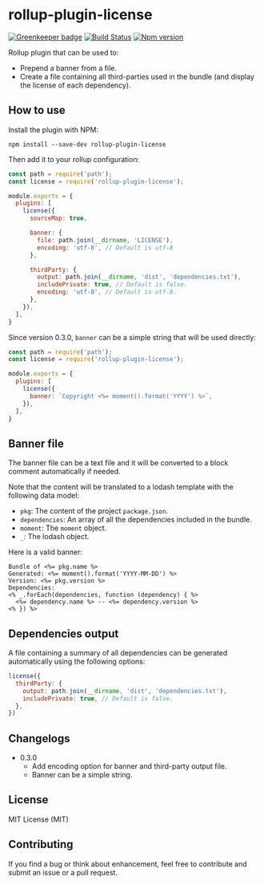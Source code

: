 # rollup-plugin-license

[![Greenkeeper badge](https://badges.greenkeeper.io/mjeanroy/rollup-plugin-license.svg)](https://greenkeeper.io/)
[![Build Status](https://travis-ci.org/mjeanroy/rollup-plugin-license.svg?branch=master)](https://travis-ci.org/mjeanroy/rollup-plugin-license)
[![Npm version](https://badge.fury.io/js/rollup-plugin-license.svg)](https://badge.fury.io/js/rollup-plugin-license)

Rollup plugin that can be used to:
- Prepend a banner from a file.
- Create a file containing all third-parties used in the bundle (and display the license of each dependency).

## How to use

Install the plugin with NPM:

```npm install --save-dev rollup-plugin-license```

Then add it to your rollup configuration:

```javascript
const path = require('path');
const license = require('rollup-plugin-license');

module.exports = {
  plugins: [
    license({
      sourceMap: true,

      banner: {
        file: path.join(__dirname, 'LICENSE'),
        encoding: 'utf-8', // Default is utf-8
      },

      thirdParty: {
        output: path.join(__dirname, 'dist', 'dependencies.txt'),
        includePrivate: true, // Default is false.
        encoding: 'utf-8', // Default is utf-8.
      },
    }),
  ],
}
```

Since version 0.3.0, `banner` can be a simple string that will be used directly:

```javascript
const path = require('path');
const license = require('rollup-plugin-license');

module.exports = {
  plugins: [
    license({
      banner: `Copyright <%= moment().format('YYYY') %>`,
    }),
  ],
}
```

## Banner file

The banner file can be a text file and it will be converted to a block comment automatically if needed.

Note that the content will be translated to a lodash template with the following data model:
- `pkg`: The content of the project `package.json`.
- `dependencies`: An array of all the dependencies included in the bundle.
- `moment`: The `moment` object.
- `_`: The lodash object.

Here is a valid banner:

```text
Bundle of <%= pkg.name %>
Generated: <%= moment().format('YYYY-MM-DD') %>
Version: <%= pkg.version %>
Dependencies:
<% _.forEach(dependencies, function (dependency) { %>
  <%= dependency.name %> -- <%= dependency.version %>
<% }) %>
```

## Dependencies output

A file containing a summary of all dependencies can be generated automatically using the following options:

```javascript
license({
  thirdParty: {
    output: path.join(__dirname, 'dist', 'dependencies.txt'),
    includePrivate: true, // Default is false.
  },
})
```

## Changelogs

- 0.3.0
  - Add encoding option for banner and third-party output file.
  - Banner can be a simple string.

## License

MIT License (MIT)

## Contributing

If you find a bug or think about enhancement, feel free to contribute and submit an issue or a pull request.
